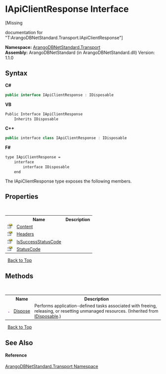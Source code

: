 # IApiClientResponse Interface
 

\[Missing <summary> documentation for "T:ArangoDBNetStandard.Transport.IApiClientResponse"\]

**Namespace:**&nbsp;<a href="0fdf78df-9dac-9941-2b28-85eebb12114f">ArangoDBNetStandard.Transport</a><br />**Assembly:**&nbsp;ArangoDBNetStandard (in ArangoDBNetStandard.dll) Version: 1.1.0

## Syntax

**C#**<br />
``` C#
public interface IApiClientResponse : IDisposable
```

**VB**<br />
``` VB
Public Interface IApiClientResponse
	Inherits IDisposable
```

**C++**<br />
``` C++
public interface class IApiClientResponse : IDisposable
```

**F#**<br />
``` F#
type IApiClientResponse =  
    interface
        interface IDisposable
    end
```

The IApiClientResponse type exposes the following members.


## Properties
&nbsp;<table><tr><th></th><th>Name</th><th>Description</th></tr><tr><td>![Public property](media/pubproperty.gif "Public property")</td><td><a href="3e2117d9-d78b-796f-db9a-60a068e60254">Content</a></td><td /></tr><tr><td>![Public property](media/pubproperty.gif "Public property")</td><td><a href="9dbdb21d-3d27-f28c-b097-f3ebd8d1b21c">Headers</a></td><td /></tr><tr><td>![Public property](media/pubproperty.gif "Public property")</td><td><a href="4b70cf65-416b-dcd6-eae1-9fccb4dbd1df">IsSuccessStatusCode</a></td><td /></tr><tr><td>![Public property](media/pubproperty.gif "Public property")</td><td><a href="72114d3f-e770-bd61-5b54-b9e011b67f8e">StatusCode</a></td><td /></tr></table>&nbsp;
<a href="#iapiclientresponse-interface">Back to Top</a>

## Methods
&nbsp;<table><tr><th></th><th>Name</th><th>Description</th></tr><tr><td>![Public method](media/pubmethod.gif "Public method")</td><td><a href="https://docs.microsoft.com/dotnet/api/system.idisposable.dispose#system-idisposable-dispose" target="_blank" rel="noopener noreferrer">Dispose</a></td><td>
Performs application-defined tasks associated with freeing, releasing, or resetting unmanaged resources.
 (Inherited from <a href="https://docs.microsoft.com/dotnet/api/system.idisposable" target="_blank" rel="noopener noreferrer">IDisposable</a>.)</td></tr></table>&nbsp;
<a href="#iapiclientresponse-interface">Back to Top</a>

## See Also


#### Reference
<a href="0fdf78df-9dac-9941-2b28-85eebb12114f">ArangoDBNetStandard.Transport Namespace</a><br />
